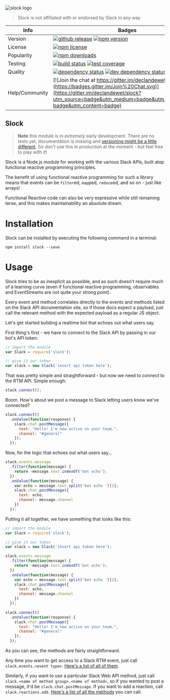 
![slock logo](http://imgh.us/slock-logo_1.svg)
> Slock is not affiliated with or endorsed by Slack in any way

Info | Badges
-----|-------
Version | [![github release](https://img.shields.io/github/release/declandewet/slock.svg?style=flat-square)](https://github.com/declandewet/slock/releases/latest) [![npm version](https://img.shields.io/npm/v/slock.svg?style=flat-square)](http://npmjs.org/package/slock)
License | [![npm license](https://img.shields.io/npm/l/slock.svg?style=flat-square)](https://github.com/declandewet/slock/blob/master/license.md)
Popularity | [![npm downloads](https://img.shields.io/npm/dm/slock.svg?style=flat-square)](http://npm-stat.com/charts.html?package=slock)
Testing | [![build status](https://img.shields.io/travis/declandewet/slock.svg?style=flat-square)](https://travis-ci.org/declandewet/slock) [![test coverage](https://img.shields.io/coveralls/declandewet/slock.svg?style=flat-square)](https://coveralls.io/github/declandewet/slock)
Quality | [![dependency status](https://img.shields.io/david/declandewet/slock.svg?style=flat-square)](https://david-dm.org/declandewet/slock) [![dev dependency status](https://img.shields.io/david/dev/declandewet/slock.svg?style=flat-square)](https://david-dm.org/declandewet/slock#info=devDependencies)
Help/Community | [![Join the chat at https://gitter.im/declandewet/slock](https://badges.gitter.im/Join%20Chat.svg)](https://gitter.im/declandewet/slock?utm_source=badge&utm_medium=badge&utm_campaign=pr-badge&utm_content=badge)

Slock
---------

> **Note** this module is in _extremely_ early development. There are no
> tests yet, documentation is missing and
> [versioning might be a little different](http://markup.im/#q4_cRZ1Q).
> So don't use this in production at the moment - but feel free to play with it!

Slock is a Node.js module for working with the various Slack APIs, built atop
functional reactive programming principles.

The benefit of using functional reactive programming for such
a library means that events can be `filter`ed, `map`ped, `reduce`ed,
and so on - just like arrays!

Functional Reactive code can also be very expressive while still remaining
terse, and this makes maintainability an absolute dream.

Installation
============

Slock can be installed by executing the following command in a terminal:

```
npm install slock --save
```

Usage
==========

Slock tries to be as inexplicit as possible, and as such doesn't require
much of a learning curve (even if functional reactive programming, observables
and EventStreams are not quite your strong point).

Every event and method correlates directly to the events and methods listed
on the Slack API documentation site, so if those docs expect a payload,
just call the relevant method with the expected payload as a regular JS object.

Let's get started building a realtime bot that echoes out what users say.

First thing's first - we have to connect to the Slack API by passing in
our bot's API token.

```js
// import the module
var Slack = require('slock');

// give it our token
var slack = new Slack('insert api token here');
```

That was pretty simple and straightforward - but now we need to connect to
the RTM API. Simple enough:

```js
slack.connect();
```

Boom. How's about we post a message to Slack letting users know we've connected?

```js
slack.connect()
  .onValue(function(response) {
    slack.chat.postMessage({
      text: "Hello! I'm now active on your team.",
      channel: "#general"
    });
  });
```

Now, for the logic that echoes out what users say...

```js
slack.events.message
  .filter(function(message) {
    return ~message.text.indexOf('bot echo');
  })
  .onValue(function(message) {
    var echo = message.text.split('bot echo ')[1];
    slack.chat.postMessage({
      text: echo,
      channel: message.channel
    })
  });
```

Putting it all together, we have something that looks like this:

```js
// import the module
var Slack = require('slock');

// give it our token
var slack = new Slack('insert api token here');

slack.events.message
  .filter(function(message) {
    return ~message.text.indexOf('bot echo');
  })
  .onValue(function(message) {
    var echo = message.text.split('bot echo ')[1];
    slack.chat.postMessage({
      text: echo,
      channel: message.channel
    })
  });

slack.connect()
  .onValue(function(response) {
    slack.chat.postMessage({
      text: "Hello! I'm now active on your team.",
      channel: "#general"
    });
  });
```

As you can see, the methods are fairly straightforward.

Any time you want to get access to a Slack RTM event, just
call `slack.events.<event type>`.
[Here's a list of all of them](https://api.slack.com/rtm).

Similarly, if you want to use a particular Slack Web API method, just
call `slack.<name of method group>.<name of method>`, so if you
wanted to post a message, it'd be `slack.chat.postMessage`. If you
want to add a reaction, call `slack.reactions.add`.
[Here's a list of all the methods](https://api.slack.com/methods) you can call.
